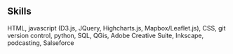 ## Skills

HTML, javascript (D3.js, JQuery, Highcharts.js, Mapbox/Leaflet.js), CSS, git version control, python, SQL, QGis, Adobe Creative Suite, Inkscape, podcasting, Salseforce